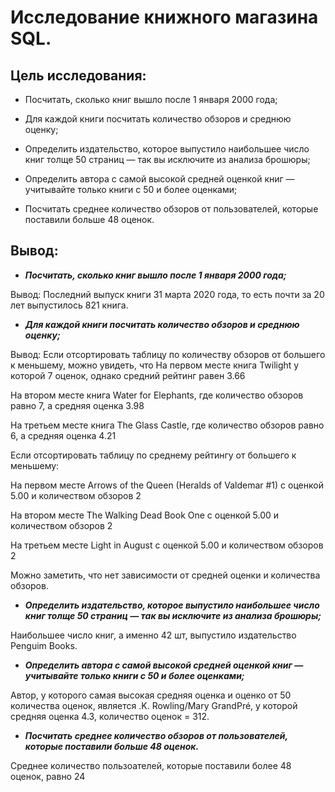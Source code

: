 # Исследование книжного магазина SQL.

## Цель исследования:

- Посчитать, сколько книг вышло после 1 января 2000 года;

- Для каждой книги посчитать количество обзоров и среднюю оценку;

- Определить издательство, которое выпустило наибольшее число книг толще 50 страниц — так вы исключите из анализа брошюры;

- Определить автора с самой высокой средней оценкой книг — учитывайте только книги с 50 и более оценками;

- Посчитать среднее количество обзоров от пользователей, которые поставили больше 48 оценок.

## Вывод:

   - ***Посчитать, сколько книг вышло после 1 января 2000 года;***
 
Вывод: Последний выпуск книги 31 марта 2020 года, то есть почти за 20 лет выпустилось 821 книга.
  

   - ***Для каждой книги посчитать количество обзоров и среднюю оценку;***
   
Вывод: Если отсортировать таблицу по количеству обзоров от большего к меньшему, можно увидеть, что На первом месте книга Twilight у которой 7 оценок, однако средний рейтинг равен 3.66

На втором месте книга Water for Elephants, где количество обзоров равно 7, а средняя оценка 3.98

На третьем месте книга The Glass Castle, где количество обзоров равно 6, а средняя оценка 4.21

Если отсортировать таблицу по среднему рейтингу от большего к меньшему:

На первом месте Arrows of the Queen (Heralds of Valdemar #1) с оценкой 5.00 и количеством обзоров 2

На втором месте The Walking Dead Book One с оценкой 5.00 и количеством обзоров 2

На третьем месте Light in August с оценкой 5.00 и количеством обзоров 2

Можно заметить, что нет зависимости от средней оценки и количества обзоров.


   - ***Определить издательство, которое выпустило наибольшее число книг толще 50 страниц — так вы исключите из анализа брошюры;***
   
Наибольшее число книг, а именно 42 шт, выпустило издательство Penguim Books.

   - ***Определить автора с самой высокой средней оценкой книг — учитывайте только книги с 50 и более оценками;***
   
Автор, у которого самая высокая средняя оценка и оценко от 50 количества оценок, является .K. Rowling/Mary GrandPré, у которой средняя оценка 4.3, количество оценок = 312.

   - ***Посчитать среднее количество обзоров от пользователей, которые поставили больше 48 оценок.***
   
Среднее количество пользоателей, которые поставили более 48 оценок, равно 24
